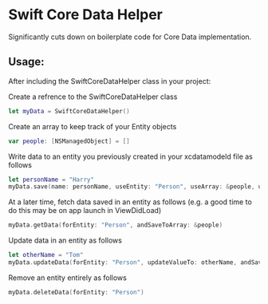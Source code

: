 # Swift Core Data Helper

Significantly cuts down on boilerplate code for Core Data implementation.

## Usage:

After including the SwiftCoreDataHelper class in your project:

Create a refrence to the SwiftCoreDataHelper class
```swift
let myData = SwiftCoreDataHelper()
````
Create an array to keep track of your Entity objects
```swift
var people: [NSManagedObject] = []
```
Write data to an entity you previously created in your xcdatamodeld file as follows
```swift
let personName = "Harry"
myData.save(name: personName, useEntity: "Person", useArray: &people, usingKeypathName: "name")
```
At a later time, fetch data saved in an entity as follows (e.g. a good time to do this may be on app launch in ViewDidLoad)
```swift
myData.getData(forEntity: "Person", andSaveToArray: &people)
```
Update data in an entity as follows
```swift
let otherName = "Tom"
myData.updateData(forEntity: "Person", updateValueTo: otherName, andSaveToArray: &people)
```

Remove an entity entirely as follows
```swift
myData.deleteData(forEntity: "Person")
```
